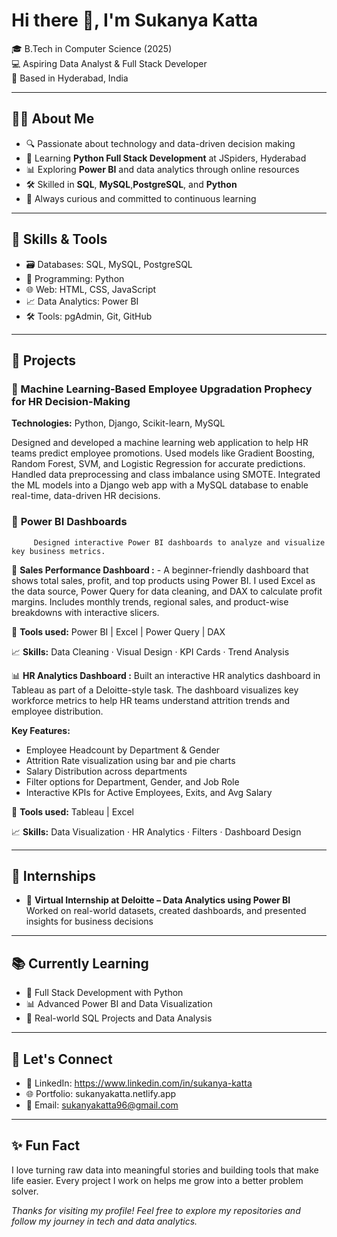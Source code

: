 #  Hi there 👋, I'm Sukanya Katta

🎓 B.Tech in Computer Science (2025)  
💻 Aspiring Data Analyst & Full Stack Developer  
📍 Based in Hyderabad, India

---

## 👩‍💻 About Me

- 🔍 Passionate about technology and data-driven decision making  
- 🧠 Learning **Python Full Stack Development** at JSpiders, Hyderabad  
- 📊 Exploring **Power BI** and data analytics through online resources  
- 🛠️ Skilled in **SQL**, **MySQL**,**PostgreSQL**, and **Python**  
- 🌱 Always curious and committed to continuous learning

---

## 🧰 Skills & Tools

- 🗃️ Databases: SQL, MySQL, PostgreSQL  
- 🐍 Programming: Python  
- 🌐 Web: HTML, CSS, JavaScript  
- 📈 Data Analytics: Power BI  
- 🛠️ Tools: pgAdmin, Git, GitHub

---

## 💼 Projects

### 🔹 Machine Learning-Based Employee Upgradation Prophecy for HR Decision-Making 
**Technologies:** Python, Django, Scikit-learn, MySQL 

Designed and developed a machine learning web application to help HR teams predict employee promotions. Used models like Gradient Boosting, Random Forest, SVM, and Logistic Regression for accurate predictions. Handled data preprocessing and class imbalance using SMOTE. Integrated the ML models into a Django web app with a MySQL database to enable real-time, data-driven HR decisions.


### 🔹 **Power BI Dashboards**  
         Designed interactive Power BI dashboards to analyze and visualize key business metrics.
         
  🧾 **Sales Performance Dashboard :**
      - A beginner-friendly dashboard that shows total sales, profit, and top products using Power BI.
      I used Excel as the data source, Power Query for data cleaning, and DAX to calculate profit margins.
      Includes monthly trends, regional sales, and product-wise breakdowns with interactive slicers.

🔧 **Tools used:** Power BI | Excel | Power Query | DAX

📈 **Skills:** Data Cleaning · Visual Design · KPI Cards · Trend Analysis


📊 **HR Analytics Dashboard :**
    Built an interactive HR analytics dashboard in Tableau as part of a Deloitte-style task.
    The dashboard visualizes key workforce metrics to help HR teams understand attrition trends and employee distribution.

**Key Features:**
- Employee Headcount by Department & Gender
- Attrition Rate visualization using bar and pie charts
- Salary Distribution across departments
- Filter options for Department, Gender, and Job Role
- Interactive KPIs for Active Employees, Exits, and Avg Salary

🔧 **Tools used:** Tableau | Excel

📈 **Skills:** Data Visualization · HR Analytics · Filters · Dashboard Design

---

## 💼 Internships

- 🏢 **Virtual Internship at Deloitte – Data Analytics using Power BI**  
  Worked on real-world datasets, created dashboards, and presented insights for business decisions

---

## 📚 Currently Learning

- 🧩 Full Stack Development with Python  
- 📊 Advanced Power BI and Data Visualization  
- 🧮 Real-world SQL Projects and Data Analysis

---

## 🤝 Let's Connect

- 🔗 LinkedIn: https://www.linkedin.com/in/sukanya-katta  
- 🌐 Portfolio: sukanyakatta.netlify.app
- 📧 Email: sukanyakatta96@gmail.com

---

## ✨ Fun Fact

I love turning raw data into meaningful stories and building tools that make life easier. Every project I work on helps me grow into a better problem solver.


_Thanks for visiting my profile! Feel free to explore my repositories and follow my journey in tech and data analytics._

